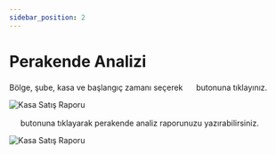 ```yaml
---
sidebar_position: 2
---
```


# Perakende Analizi

Bölge, şube, kasa ve başlangıç zamanı seçerek <img src="/img/butonlar/ara-buton-3.png" height="16"/> butonuna tıklayınız. 

![Kasa Satış Raporu](/img/raporlar/perakende-analizi.png)

<img src="/img/butonlar/yazdir-buton-2.png" height="16"/> butonuna tıklayarak perakende analiz raporunuzu yazırabilirsiniz. 

![Kasa Satış Raporu](/img/raporlar/perakende-analizi-yazdir.png)
